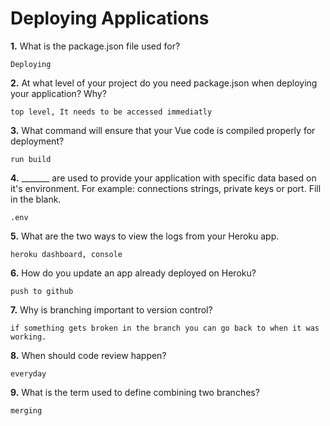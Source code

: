 # Deploying Applications

**1.** What is the package.json file used for?
<!-- enter you answer in the space below -->
```
Deploying
``` 
**2.** At what level of your project do you need package.json when deploying your application? Why?
<!-- enter you answer in the space below -->
```
top level, It needs to be accessed immediatly
```
**3.** What command will ensure that your Vue code is compiled properly for deployment?
<!-- enter you answer in the space below -->
```
run build
```
**4.** _______ are used to provide your application with specific data based on it's environment. For example: connections strings, private keys or port. Fill in the blank.
<!-- enter you answer in the space below -->
```
.env
```
**5.** What are the two ways to view the logs from your Heroku app.
<!-- enter you answer in the space below -->
```
heroku dashboard, console
```
**6.** How do you update an app already deployed on Heroku?
<!-- enter you answer in the space below -->
```
push to github
```
**7.** Why is branching important to version control?
<!-- enter you answer in the space below -->
```
if something gets broken in the branch you can go back to when it was working.
```
**8.** When should code review happen?
<!-- enter you answer in the space below -->
```
everyday
```
**9.** What is the term used to define combining two branches?
<!-- enter you answer in the space below -->
```
merging
```
